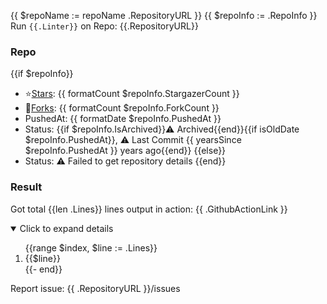 {{ $repoName := repoName .RepositoryURL }}
{{ $repoInfo := .RepoInfo }}
Run `{{.Linter}}` on Repo: {{.RepositoryURL}}

### Repo

{{if $repoInfo}}
- ⭐[Stars]({{.RepositoryURL}}/stargazers): {{ formatCount $repoInfo.StargazerCount }}
- 🍴[Forks]({{.RepositoryURL}}/network/members): {{ formatCount $repoInfo.ForkCount }}
- PushedAt: {{ formatDate $repoInfo.PushedAt }}
- Status: {{if $repoInfo.IsArchived}}⚠ Archived{{end}}{{if isOldDate $repoInfo.PushedAt}}, ⚠ Last Commit {{ yearsSince $repoInfo.PushedAt }} years ago{{end}}
{{else}}
- Status: ⚠ Failed to get repository details
{{end}}

### Result

Got total {{len .Lines}} lines output in action: {{ .GithubActionLink }}

<details open>
<summary>Click to expand details</summary>
<ol>{{range $index, $line := .Lines}}
<li>{{$line}}</li>
{{- end}}</ol>
</details>

Report issue: {{ .RepositoryURL }}/issues
